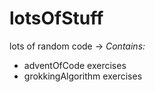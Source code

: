# lotsOfStuff
lots of random code
 -> *Contains:*
  - adventOfCode exercises
  - grokkingAlgorithm exercises
  
